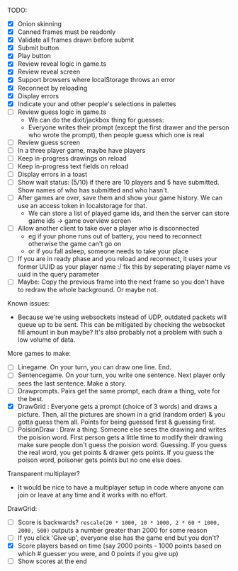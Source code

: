 
TODO:
- [x] Onion skinning
- [x] Canned frames must be readonly
- [x] Validate all frames drawn before submit
- [x] Submit button
- [x] Play button
- [x] Review reveal logic in game.ts
- [x] Review reveal screen
- [x] Support browsers where localStorage throws an error
- [x] Reconnect by reloading
- [x] Display errors
- [x] Indicate your and other people's selections in palettes
- [ ] Review guess logic in game.ts
  - We can do the dixit/jackbox thing for guesses:
  - Everyone writes their prompt (except the first drawer
    and the person who wrote the prompt), then people guess
    which one is real
- [ ] Review guess screen
- [ ] In a three player game, maybe have players 
- [ ] Keep in-progress drawings on reload
- [ ] Keep in-progress text fields on reload
- [ ] Display errors in a toast
- [ ] Show wait status: (5/10) if there are 10 players and
       5 have submitted. Show names of who has submitted and
       who hasn't.
- [ ] After games are over, save them and show your game history.
       We can use an access token in localstorage for that.
  - We can store a list of played game ids, and then the server can
    store game ids -> game overview screen
- [ ] Allow another client to take over a player who is disconnected
  - eg if your phone runs out of battery, you need to reconnect
    otherwise the game can't go on
  - or if you fall asleep, someone needs to take your place
- [ ] If you are in ready phase and you reload and reconnect, it uses your former UUID as your player name :/ fix this by seperating player name vs uuid in the query parameter
- [ ] Maybe: Copy the previous frame into the next frame so you don't have to redraw the whole background. Or maybe not.

Known issues:
- Because we're using websockets instead of UDP, outdated packets will queue up to be sent. This can be mitigated by checking the websocket fill amount in bun maybe? It's also probably not a problem with such a low volume of data.

More games to make:
- [ ] Linegame. On your turn, you can draw one line. End.
- [ ] Sentencegame. On your turn, you write one sentence. Next player only sees the last sentence. Make a story.
- [ ] Drawprompts. Pairs get the same prompt, each draw a thing, vote for the best.
- [x] DrawGrid : Everyone gets a prompt (choice of 3 words) and draws a
  picture. Then, all the pictures are shown in a grid (random order)
  & you gotta guess them all. Points for being guessed first & guessing
  first.
- [ ] PoisionDraw : Draw a thing. Someone else sees the drawing and writes the poision word. First person gets a little time to modify their drawing make sure people don't guess the poision word. Guessing. If you guess the real word, you get points & drawer gets points. If you guess the poison word, poisoner gets points but no one else does.

Transparent multiplayer?
- It would be nice to have a multiplayer setup in code where anyone can
  join or leave at any time and it works with no effort.

DrawGrid:
- [ ] Score is backwards? `rescale(20 * 1000, 10 * 1000, 2 * 60 * 1000, 2000, 500)` outputs a number greater than 2000 for some reason
- [ ] If you click 'Give up', everyone else has the game end but you don't?
- [x] Score players based on time (say 2000 points - 1000 points based on which # guesser you were, and 0 points if you give up)
- [ ] Show scores at the end